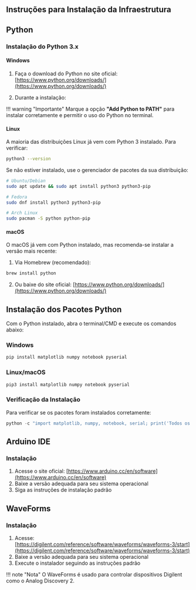 ## Instruções para Instalação da Infraestrutura

## Python

### Instalação do Python 3.x

#### Windows

1. Faça o download do Python no site oficial: [https://www.python.org/downloads/](https://www.python.org/downloads/)

2. Durante a instalação:

!!! warning "Importante"
    Marque a opção **"Add Python to PATH"** para instalar corretamente e permitir o uso do Python no terminal.

#### Linux

A maioria das distribuições Linux já vem com Python 3 instalado. Para verificar:

```bash
python3 --version
```

Se não estiver instalado, use o gerenciador de pacotes da sua distribuição:

```bash
# Ubuntu/Debian
sudo apt update && sudo apt install python3 python3-pip

# Fedora
sudo dnf install python3 python3-pip

# Arch Linux
sudo pacman -S python python-pip
```

#### macOS

O macOS já vem com Python instalado, mas recomenda-se instalar a versão mais recente:

1. Via Homebrew (recomendado):
```bash
brew install python
```

2. Ou baixe do site oficial: [https://www.python.org/downloads/](https://www.python.org/downloads/)

## Instalação dos Pacotes Python

Com o Python instalado, abra o terminal/CMD e execute os comandos abaixo:

### Windows
```cmd
pip install matplotlib numpy notebook pyserial
```

### Linux/macOS
```bash
pip3 install matplotlib numpy notebook pyserial
```

### Verificação da Instalação

Para verificar se os pacotes foram instalados corretamente:

```python
python -c "import matplotlib, numpy, notebook, serial; print('Todos os pacotes instalados com sucesso!')"
```

## Arduino IDE

### Instalação

1. Acesse o site oficial: [https://www.arduino.cc/en/software](https://www.arduino.cc/en/software)
2. Baixe a versão adequada para seu sistema operacional
3. Siga as instruções de instalação padrão

## WaveForms

### Instalação

1. Acesse: [https://digilent.com/reference/software/waveforms/waveforms-3/start](https://digilent.com/reference/software/waveforms/waveforms-3/start)
2. Baixe a versão adequada para seu sistema operacional
3. Execute o instalador seguindo as instruções padrão

!!! note "Nota"
    O WaveForms é usado para controlar dispositivos Digilent como o Analog Discovery 2.

